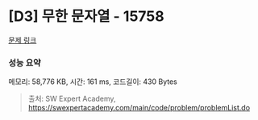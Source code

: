 # [D3] 무한 문자열 - 15758 

[문제 링크](https://swexpertacademy.com/main/code/problem/problemDetail.do?contestProbId=AYP5JmsqcngDFATW) 

### 성능 요약

메모리: 58,776 KB, 시간: 161 ms, 코드길이: 430 Bytes



> 출처: SW Expert Academy, https://swexpertacademy.com/main/code/problem/problemList.do